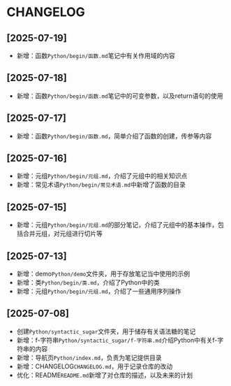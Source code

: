 # CHANGELOG

## [2025-07-19]
- 新增：函数`Python/begin/函数.md`笔记中有关作用域的内容

## [2025-07-18]
- 新增：函数`Python/begin/函数.md`笔记中的可变参数，以及return语句的使用

## [2025-07-17]
- 新增：函数`Python/begin/函数.md`，简单介绍了函数的创建，传参等内容

## [2025-07-16]
- 新增：元组`Python/begin/元组.md`，介绍了元组中的相关知识点
- 新增：常见术语`Python/begin/常见术语.md`中新增了函数的目录

## [2025-07-15]
- 新增：元组`Python/begin/元组.md`的部分笔记，介绍了元组中的基本操作，包括合并元组，对元组进行切片等

## [2025-07-13]
- 新增：demo`Python/demo`文件夹，用于存放笔记当中使用的示例
- 新增：类`Python/begin/类.md`，介绍了Python中的类
- 新增：元组`Python/begin/元组.md`，介绍了一些通用序列操作

## [2025-07-08]
- 创建`Python/syntactic_sugar`文件夹，用于储存有关语法糖的笔记
- 新增：f-字符串`Python/syntactic_sugar/f-字符串.md`介绍Python中有关f-字符串的内容
- 新增：导航页`Python/index.md`，负责为笔记提供目录
- 新增：CHANGELOG`CHANGELOG.md`，用于记录仓库的改动
- 优化：README`README.md`新增了对仓库的描述，以及未来的计划
